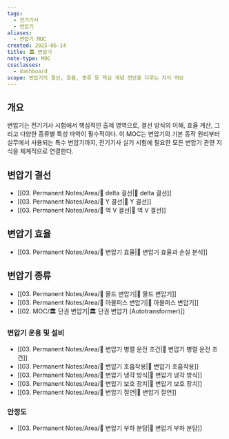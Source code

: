 ```yaml
---
tags:
  - 전기기사
  - 변압기
aliases:
  - 변압기 MOC
created: 2025-06-14
title: 🏛️ 변압기
note-type: MOC
cssclasses:
  - dashboard
scope: 변압기의 결선, 효율, 종류 등 핵심 개념 전반을 다루는 지식 허브
---
```


## 개요
변압기는 전기기사 시험에서 핵심적인 출제 영역으로, 결선 방식의 이해, 효율 계산, 그리고 다양한 종류별 특성 파악이 필수적이다. 이 MOC는 변압기의 기본 동작 원리부터 실무에서 사용되는 특수 변압기까지, 전기기사 실기 시험에 필요한 모든 변압기 관련 지식을 체계적으로 연결한다.

## 변압기 결선
- [[03. Permanent Notes/Area/📝 delta 결선|📝 delta 결선]]
- [[03. Permanent Notes/Area/📝 Y 결선|📝 Y 결선]]
- [[03. Permanent Notes/Area/📝 역 V 결선|📝 역 V 결선]]

## 변압기 효율
- [[03. Permanent Notes/Area/📝 변압기 효율|📝 변압기 효율과 손실 분석]]

## 변압기 종류
- [[03. Permanent Notes/Area/📝 몰드 변압기|📝 몰드 변압기]]
- [[03. Permanent Notes/Area/📝 아몰퍼스 변압기|📝 아몰퍼스 변압기]]
- [[02. MOC/🏛️ 단권 변압기|🏛️ 단권 변압기 (Autotransformer)]] 

### 변압기 운용 및 설비
- [[03. Permanent Notes/Area/📝 변압기 병렬 운전 조건|📝 변압기 병렬 운전 조건]]
- [[03. Permanent Notes/Area/📝 변압기 호흡작용|📝 변압기 호흡작용]]
- [[03. Permanent Notes/Area/📝 변압기 냉각 방식|📝 변압기 냉각 방식]]
- [[03. Permanent Notes/Area/📝 변압기 보호 장치|📝 변압기 보호 장치]]
- [[03. Permanent Notes/Area/📝 변압기 절연|📝 변압기 절연]]

### 안정도
- [[03. Permanent Notes/Area/📝 변압기 부하 분담|📝 변압기 부하 분담]]
